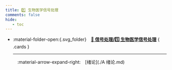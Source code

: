```yaml
---
title: 1️⃣ 生物医学信号处理
comments: false
hide:
   - toc
---
```


<div class="grid cards index-info" markdown>

-   :material-folder-open:{.svg_folder}&emsp;__[🍒 信号处理/1️⃣ 生物医学信号处理](./index.md)__
{ .cards }

	---

	&emsp;:material-arrow-expand-right:&emsp;[绪论](./A 绪论.md)

</div>